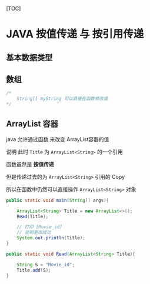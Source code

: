 [TOC]

# JAVA 按值传递 与 按引用传递

## 基本数据类型





## 数组

```java
/*
	String[] myString 可以直接在函数修改值
*/

```



## ArrayList 容器

java 允许通过函数 来改变 ArrayList容器的值

说明 此时 `Title` 为 `ArrayList<String>` 的一个引用

函数虽然是 **按值传递**

但是传递过去的为 `ArrayList<String>` 引用的 Copy

所以在函数中仍然可以直接操作 `ArrayList<String>` 对象

~~~java
public static void main(String[] args){

    ArrayList<String> Title = new ArrayList<>();
    Read(Title);

    // 打印 [Movie_id] 
    // 说明更改成功
    System.out.println(Title);
}

public static void Read(ArrayList<String> Title){

    String S = "Movie_id";
    Title.add(S);
}
~~~

















